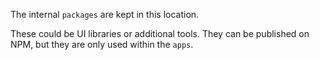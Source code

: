 The internal `packages` are kept in this location. 

These could be UI libraries or additional tools. 
They can be published on NPM, but they are only used within 
the `apps`.
